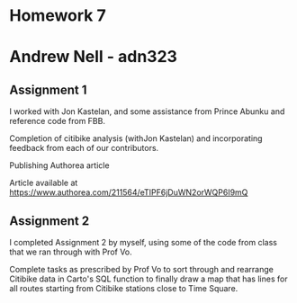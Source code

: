 # Homework 7
# Andrew Nell - adn323

## Assignment 1
I worked with Jon Kastelan, and some assistance from Prince Abunku and reference code from FBB.

Completion of citibike analysis (withJon Kastelan) and incorporating feedback from each of our contributors.

Publishing Authorea article

Article available at https://www.authorea.com/211564/eTIPF6jDuWN2orWQP6I9mQ

## Assignment 2

I completed Assignment 2 by myself, using some of the code from class that we ran through with Prof Vo. 

Complete tasks as prescribed by Prof Vo to sort through and rearrange Citibike data in Carto's SQL function to finally draw a map that has lines for all routes starting from Citibike stations close to Time Square. 

